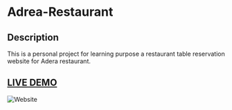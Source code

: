 # Adrea-Restaurant

## Description

This is a personal project for learning purpose a restaurant table reservation website for Adera restaurant.

## <a href="https://durgeshrai04.github.io/adrearestaurant.github.io/" target="_blank">LIVE DEMO</a>

![Website](https://raw.githubusercontent.com/DurgeshRai04/adrearestaurant.github.io/main/Images/Mockup%20Example%20-%20Project%201.jpg " Website")
